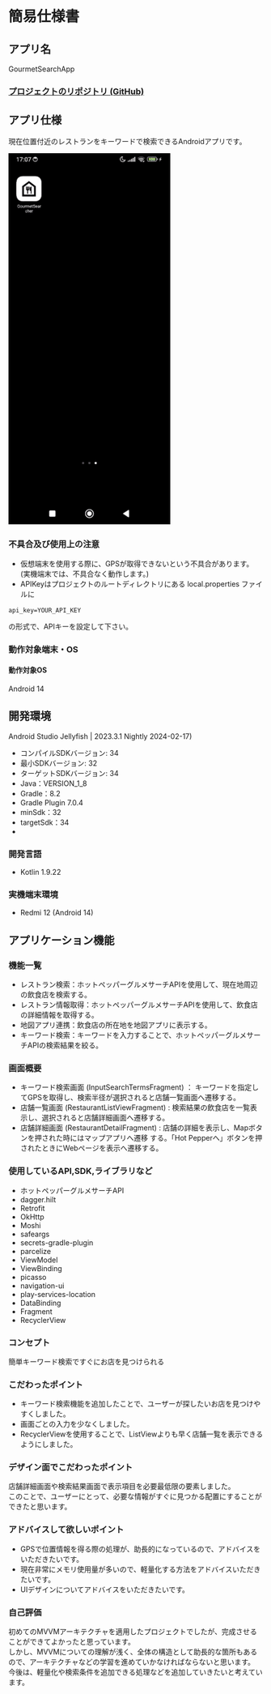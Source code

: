 # 簡易仕様書

## アプリ名

GourmetSearchApp

### [プロジェクトのリポジトリ (GitHub)](https://github.com/0v0d/GourmetSearchApp)


## アプリ仕様

現在位置付近のレストランをキーワードで検索できるAndroidアプリです。

<img src="docs/app.gif" width="320">

### 不具合及び使用上の注意

- 仮想端末を使用する際に、GPSが取得できないという不具合があります。</br>
(実機端末では、不具合なく動作します。)
- APIKeyはプロジェクトのルートディレクトリにある local.properties ファイルに

```properties
api_key=YOUR_API_KEY
```

の形式で、APIキーを設定して下さい。

### 動作対象端末・OS

#### 動作対象OS

Android 14

## 開発環境

Android Studio Jellyfish | 2023.3.1 Nightly 2024-02-17)

- コンパイルSDKバージョン: 34
- 最小SDKバージョン: 32
- ターゲットSDKバージョン: 34
- Java：VERSION_1_8
- Gradle：8.2
- Gradle Plugin 7.0.4
- minSdk：32
- targetSdk：34
- 
### 開発言語

- Kotlin 1.9.22

### 実機端末環境

- Redmi 12 (Android 14)

## アプリケーション機能

### 機能一覧

- レストラン検索：ホットペッパーグルメサーチAPIを使用して、現在地周辺の飲食店を検索する。
- レストラン情報取得：ホットペッパーグルメサーチAPIを使用して、飲食店の詳細情報を取得する。
- 地図アプリ連携：飲食店の所在地を地図アプリに表示する。
- キーワード検索：キーワードを入力することで、ホットペッパーグルメサーチAPIの検索結果を絞る。

### 画面概要

- キーワード検索画面 (InputSearchTermsFragment) ： キーワードを指定してGPSを取得し、検索半径が選択されると店舗一覧画面へ遷移する。
- 店舗一覧画面 (RestaurantListViewFragment) : 検索結果の飲食店を一覧表示し、選択されると店舗詳細画面へ遷移する。
- 店舗詳細画面 (RestaurantDetailFragment) : 店舗の詳細を表示し、Mapボタンを押された時にはマップアプリへ遷移
する。「Hot Pepperへ」ボタンを押されたときにWebページを表示へ遷移する。

### 使用しているAPI,SDK,ライブラリなど

- ホットペッパーグルメサーチAPI
- dagger.hilt
- Retrofit
- OkHttp
- Moshi
- safeargs
- secrets-gradle-plugin
- parcelize
- ViewModel
- ViewBinding
- picasso
- navigation-ui
- play-services-location
- DataBinding
- Fragment
- RecyclerView

### コンセプト

簡単キーワード検索ですぐにお店を見つけられる

### こだわったポイント

- キーワード検索機能を追加したことで、ユーザーが探したいお店を見つけやすくしました。</br>
- 画面ごとの入力を少なくしました。</br>
- RecyclerViewを使用することで、ListViewよりも早く店舗一覧を表示できるようにしました。

### デザイン面でこだわったポイント

店舗詳細画面や検索結果画面で表示項目を必要最低限の要素しました。</br>
このことで、ユーザーにとって、必要な情報がすぐに見つかる配置にすることができたと思います。

### アドバイスして欲しいポイント

- GPSで位置情報を得る際の処理が、助長的になっているので、アドバイスをいただきたいです。
- 現在非常にメモリ使用量が多いので、軽量化する方法をアドバイスいただきたいです。
- UIデザインについてアドバイスをいただきたいです。

### 自己評価

初めてのMVVMアーキテクチャを適用したプロジェクトでしたが、完成させることができてよかったと思っています。</br>
しかし、MVVMについての理解が浅く、全体の構造として助長的な箇所もあるので、アーキテクチャなどの学習を進めていかなければならないと思います。</br>
今後は、軽量化や検索条件を追加できる処理などを追加していきたいと考えています。</br>
